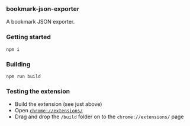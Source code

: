 ### bookmark-json-exporter
A bookmark JSON exporter.

### Getting started
```shell
npm i
```

### Building
```
npm run build
```

### Testing the extension
- Build the extension (see just above)
- Open [`chrome://extensions/`](chrome://extensions/)
- Drag and drop the `/build` folder on to the `chrome://extensions/` page
